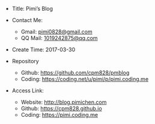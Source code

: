 * Title: Pimi’s Blog

* Contact Me: 
  - Gmail: pimi0828@gmail.com
  - QQ Mail: 1019242875@qq.com

* Create Time: 2017-03-30

* Repository
  - Github: https://github.com/cpm828/pmblog
  - Coding: https://coding.net/u/pimi/p/pimi.coding.me

* Access Link: 
  - Website: http://blog.pimichen.com
  - Github: https://cpm828.github.io
  - Coding: https://pimi.coding.me